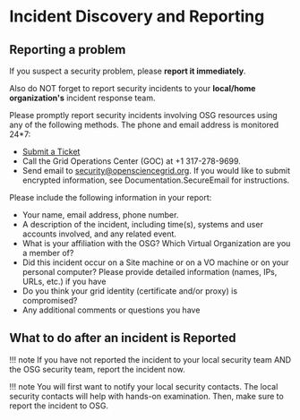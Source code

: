# Incident Discovery and Reporting

## Reporting a problem
If you suspect a security problem, please **report it immediately**.

Also do NOT forget to report security incidents to your **local/home organization's** incident response team.

Please promptly report security incidents involving OSG resources using any of the following methods. The phone and email address is monitored 24\*7:

-   [Submit a Ticket](https://ticket.grid.iu.edu/goc/security)
-   Call the Grid Operations Center (GOC) at +1 317-278-9699.
-   Send email to <security@opensciencegrid.org>. If you would like to submit encrypted information, see Documentation.SecureEmail for instructions.

Please include the following information in your report:

-   Your name, email address, phone number.
- A description of the incident, including time(s), systems and user accounts involved, and any related event.
- What is your affiliation with the OSG? Which Virtual Organization are you a member of?
- Did this incident occur on a Site machine or on a VO machine or on your personal computer? Please provide detailed information (names, IPs, URLs, etc.) if you have
- Do you think your grid identity (certificate and/or proxy) is compromised?
- Any additional comments or questions you have

## What to do after an incident is Reported

!!! note
If you have not reported the incident to your local security team AND the OSG security team, report the incident now.

!!! note
You will first want to notify your local security contacts. The local security contacts will help with hands-on examination. Then, make sure to report the incident to OSG.


